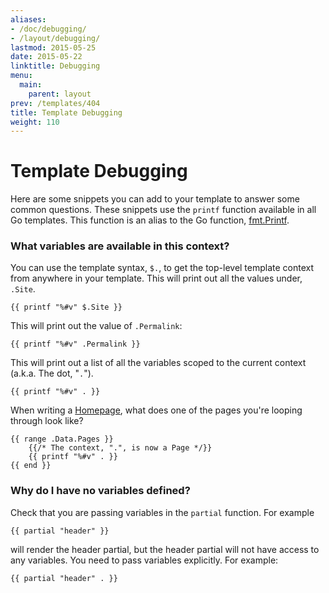 ```yaml
---
aliases:
- /doc/debugging/
- /layout/debugging/
lastmod: 2015-05-25
date: 2015-05-22
linktitle: Debugging
menu:
  main:
    parent: layout
prev: /templates/404
title: Template Debugging
weight: 110
---
```



# Template Debugging

Here are some snippets you can add to your template to answer some common questions.
These snippets use the `printf` function available in all Go templates.  This function is
an alias to the Go function, [fmt.Printf](http://golang.org/pkg/fmt/).


### What variables are available in this context?

You can use the template syntax, `$.`, to get the top-level template context
from anywhere in your template.  This will print out all the values under, `.Site`.

    {{ printf "%#v" $.Site }}

This will print out the value of `.Permalink`:

    {{ printf "%#v" .Permalink }}

This will print out a list of all the variables scoped to the current context
(a.k.a. The dot, "`.`").

    {{ printf "%#v" . }}

When writing a [Homepage](/templates/homepage), what does one of the pages
you're looping through look like?

```
{{ range .Data.Pages }}
    {{/* The context, ".", is now a Page */}}
    {{ printf "%#v" . }}
{{ end }}
```

### Why do I have no variables defined?

Check that you are passing variables in the `partial` function. For example

```
{{ partial "header" }}
```

will render the header partial, but the header partial will not have access to any variables. You need to pass variables explicitly. For example:

```
{{ partial "header" . }}
```
